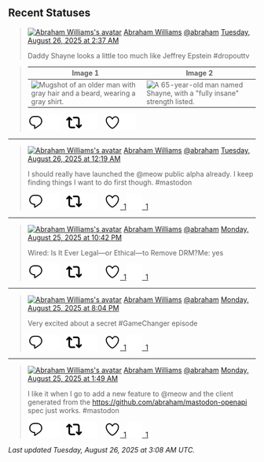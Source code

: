 ## Recent Statuses

> <a href="https://indieweb.social/@abraham"><img alt="Abraham Williams's avatar" src="https://cdn.masto.host/indiewebsocial/accounts/avatars/109/292/540/382/343/163/original/d00f2e03ce9c85b1.jpg" height="24" width="24" ></a> [Abraham Williams](https://indieweb.social/@abraham) [@abraham](https://indieweb.social/@abraham) [Tuesday, August 26, 2025 at 2:37 AM](https://indieweb.social/@abraham/115092739158124352)
>
> Daddy Shayne looks a little too much like Jeffrey Epstein #dropouttv
>

> | Image 1 | Image 2 |
> | --- | --- |
> | ![Mugshot of an older man with gray hair and a beard, wearing a gray shirt.](https://cdn.masto.host/indiewebsocial/media_attachments/files/115/092/729/798/779/374/original/69deda3871b9f536.jpg) | ![A 65-year-old man named Shayne, with a "fully insane" strength listed.](https://cdn.masto.host/indiewebsocial/media_attachments/files/115/092/735/133/667/189/original/c50a3d203def2bb4.png) |
>
> [![Reply](./images/reply_light.svg#gh-light-mode-only "Reply")](https://indieweb.social/@abraham/115092739158124352#gh-light-mode-only)[![Reply](./images/reply.svg#gh-dark-mode-only "Reply")](https://indieweb.social/@abraham/115092739158124352#gh-dark-mode-only)&emsp;[![Boost](./images/retweet_light.svg#gh-light-mode-only "Boost")](https://indieweb.social/@abraham/115092739158124352#gh-light-mode-only)[![Boost](./images/retweet.svg#gh-dark-mode-only "Boost")](https://indieweb.social/@abraham/115092739158124352#gh-dark-mode-only)&emsp;[![Favorite](./images/like_light.svg#gh-light-mode-only "Favorite")](https://indieweb.social/@abraham/115092739158124352#gh-light-mode-only)[![Favorite](./images/like.svg#gh-dark-mode-only "Favorite")](https://indieweb.social/@abraham/115092739158124352#gh-dark-mode-only)


---

> <a href="https://indieweb.social/@abraham"><img alt="Abraham Williams's avatar" src="https://cdn.masto.host/indiewebsocial/accounts/avatars/109/292/540/382/343/163/original/d00f2e03ce9c85b1.jpg" height="24" width="24" ></a> [Abraham Williams](https://indieweb.social/@abraham) [@abraham](https://indieweb.social/@abraham) [Tuesday, August 26, 2025 at 12:19 AM](https://indieweb.social/@abraham/115092197719635678)
>
> I should really have launched the @meow public alpha already. I keep finding things I want to do first though. #mastodon
>
> [![Reply](./images/reply_light.svg#gh-light-mode-only "Reply")](https://indieweb.social/@abraham/115092197719635678#gh-light-mode-only)[![Reply](./images/reply.svg#gh-dark-mode-only "Reply")](https://indieweb.social/@abraham/115092197719635678#gh-dark-mode-only)&emsp;[![Boost](./images/retweet_light.svg#gh-light-mode-only "Boost")](https://indieweb.social/@abraham/115092197719635678#gh-light-mode-only)[![Boost](./images/retweet.svg#gh-dark-mode-only "Boost")](https://indieweb.social/@abraham/115092197719635678#gh-dark-mode-only)&emsp;[![Favorite](./images/like_light.svg#gh-light-mode-only "Favorite")&ensp;1](https://indieweb.social/@abraham/115092197719635678#gh-light-mode-only)[![Favorite](./images/like.svg#gh-dark-mode-only "Favorite")&ensp;1](https://indieweb.social/@abraham/115092197719635678#gh-dark-mode-only)


---

> <a href="https://indieweb.social/@abraham"><img alt="Abraham Williams's avatar" src="https://cdn.masto.host/indiewebsocial/accounts/avatars/109/292/540/382/343/163/original/d00f2e03ce9c85b1.jpg" height="24" width="24" ></a> [Abraham Williams](https://indieweb.social/@abraham) [@abraham](https://indieweb.social/@abraham) [Monday, August 25, 2025 at 10:42 PM](https://indieweb.social/@abraham/115091815585150768)
>
> Wired: Is It Ever Legal—or Ethical—to Remove DRM?Me: yes
>
> [![Reply](./images/reply_light.svg#gh-light-mode-only "Reply")](https://indieweb.social/@abraham/115091815585150768#gh-light-mode-only)[![Reply](./images/reply.svg#gh-dark-mode-only "Reply")](https://indieweb.social/@abraham/115091815585150768#gh-dark-mode-only)&emsp;[![Boost](./images/retweet_light.svg#gh-light-mode-only "Boost")](https://indieweb.social/@abraham/115091815585150768#gh-light-mode-only)[![Boost](./images/retweet.svg#gh-dark-mode-only "Boost")](https://indieweb.social/@abraham/115091815585150768#gh-dark-mode-only)&emsp;[![Favorite](./images/like_light.svg#gh-light-mode-only "Favorite")&ensp;1](https://indieweb.social/@abraham/115091815585150768#gh-light-mode-only)[![Favorite](./images/like.svg#gh-dark-mode-only "Favorite")&ensp;1](https://indieweb.social/@abraham/115091815585150768#gh-dark-mode-only)


---

> <a href="https://indieweb.social/@abraham"><img alt="Abraham Williams's avatar" src="https://cdn.masto.host/indiewebsocial/accounts/avatars/109/292/540/382/343/163/original/d00f2e03ce9c85b1.jpg" height="24" width="24" ></a> [Abraham Williams](https://indieweb.social/@abraham) [@abraham](https://indieweb.social/@abraham) [Monday, August 25, 2025 at 8:04 PM](https://indieweb.social/@abraham/115091195145873207)
>
> Very excited about a secret #GameChanger episode
>
> [![Reply](./images/reply_light.svg#gh-light-mode-only "Reply")](https://indieweb.social/@abraham/115091195145873207#gh-light-mode-only)[![Reply](./images/reply.svg#gh-dark-mode-only "Reply")](https://indieweb.social/@abraham/115091195145873207#gh-dark-mode-only)&emsp;[![Boost](./images/retweet_light.svg#gh-light-mode-only "Boost")](https://indieweb.social/@abraham/115091195145873207#gh-light-mode-only)[![Boost](./images/retweet.svg#gh-dark-mode-only "Boost")](https://indieweb.social/@abraham/115091195145873207#gh-dark-mode-only)&emsp;[![Favorite](./images/like_light.svg#gh-light-mode-only "Favorite")&ensp;1](https://indieweb.social/@abraham/115091195145873207#gh-light-mode-only)[![Favorite](./images/like.svg#gh-dark-mode-only "Favorite")&ensp;1](https://indieweb.social/@abraham/115091195145873207#gh-dark-mode-only)


---

> <a href="https://indieweb.social/@abraham"><img alt="Abraham Williams's avatar" src="https://cdn.masto.host/indiewebsocial/accounts/avatars/109/292/540/382/343/163/original/d00f2e03ce9c85b1.jpg" height="24" width="24" ></a> [Abraham Williams](https://indieweb.social/@abraham) [@abraham](https://indieweb.social/@abraham) [Monday, August 25, 2025 at 1:49 AM](https://indieweb.social/@abraham/115086890262528842)
>
> I like it when I go to add a new feature to @meow and the client generated from the https://github.com/abraham/mastodon-openapi spec just works. #mastodon
>
> [![Reply](./images/reply_light.svg#gh-light-mode-only "Reply")](https://indieweb.social/@abraham/115086890262528842#gh-light-mode-only)[![Reply](./images/reply.svg#gh-dark-mode-only "Reply")](https://indieweb.social/@abraham/115086890262528842#gh-dark-mode-only)&emsp;[![Boost](./images/retweet_light.svg#gh-light-mode-only "Boost")](https://indieweb.social/@abraham/115086890262528842#gh-light-mode-only)[![Boost](./images/retweet.svg#gh-dark-mode-only "Boost")](https://indieweb.social/@abraham/115086890262528842#gh-dark-mode-only)&emsp;[![Favorite](./images/like_light.svg#gh-light-mode-only "Favorite")&ensp;1](https://indieweb.social/@abraham/115086890262528842#gh-light-mode-only)[![Favorite](./images/like.svg#gh-dark-mode-only "Favorite")&ensp;1](https://indieweb.social/@abraham/115086890262528842#gh-dark-mode-only)


_Last updated Tuesday, August 26, 2025 at 3:08 AM UTC._

